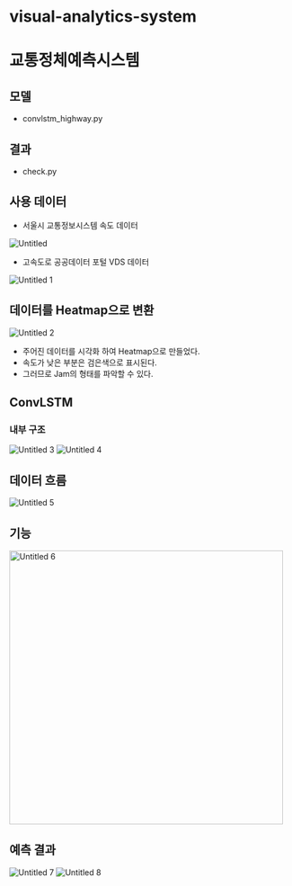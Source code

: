# visual-analytics-system


# 교통정체예측시스템

## 모델
- convlstm_highway.py
## 결과
- check.py

## 사용 데이터

- 서울시 교통정보시스템 속도 데이터

![Untitled](https://user-images.githubusercontent.com/81469045/147448981-26daf304-fffe-43b6-b31a-e689bc577419.png)


- 고속도로 공공데이터 포털 VDS 데이터

![Untitled 1](https://user-images.githubusercontent.com/81469045/147448915-b0c7e501-c517-4c20-89bf-24a50c81ed8f.png)


## 데이터를 Heatmap으로 변환

![Untitled 2](https://user-images.githubusercontent.com/81469045/147449003-a5adc86f-e074-4676-b266-88067f3fb592.png)

- 주어진 데이터를 시각화 하여 Heatmap으로 만들었다.
- 속도가 낮은 부분은 검은색으로 표시된다.
- 그러므로 Jam의 형태를 파악할 수 있다.

## ConvLSTM

### 내부 구조

![Untitled 3](https://user-images.githubusercontent.com/81469045/147449021-cf92d258-36a4-44f9-b3e3-9268bddca62c.png)
![Untitled 4](https://user-images.githubusercontent.com/81469045/147449047-97d95525-78c4-4a01-9280-8936267f0c0b.png)


## 데이터 흐름

![Untitled 5](https://user-images.githubusercontent.com/81469045/147449059-ee9f2a14-60df-4f41-86e2-9af39db56fe1.png)


## 기능
<img width="487" alt="Untitled 6" src="https://user-images.githubusercontent.com/81469045/147449073-e22f2e1d-075a-4072-abff-091f9b45241e.png">

## 예측 결과
![Untitled 7](https://user-images.githubusercontent.com/81469045/147449087-0c3b517f-72f1-4a33-acd7-0c4b236ecbdb.png)
![Untitled 8](https://user-images.githubusercontent.com/81469045/147449090-181ef440-b90c-47d3-8b5b-ee57a3900ef0.png)
